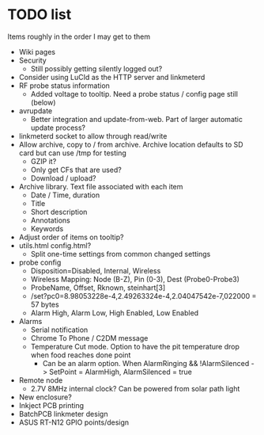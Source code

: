 # TODO list
Items roughly in the order I may get to them

* Wiki pages
* Security
    * Still possibly getting silently logged out?
* Consider using LuCId as the HTTP server and linkmeterd
* RF probe status information
    * Added voltage to tooltip.  Need a probe status / config page still (below)
* avrupdate 
    * Better integration and update-from-web.  Part of larger automatic update process?
* linkmeterd socket to allow through read/write
* Allow archive, copy to / from archive.  Archive location defaults to SD card but can use /tmp for testing
    * GZIP it?
    * Only get CFs that are used?
    * Download / upload?
* Archive library.  Text file associated with each item
    * Date / Time, duration
    * Title 
    * Short description
    * Annotations
    * Keywords
* Adjust order of items on tooltip?
* utils.html  config.html?  
    * Split one-time settings from common changed settings
* probe config 
    * Disposition=Disabled, Internal, Wireless
    * Wireless Mapping: Node (B-Z), Pin (0-3), Dest (Probe0-Probe3)
    * ProbeName, Offset, Rknown, steinhart[3]
    * /set?pc0=8.98053228e-4,2.49263324e-4,2.04047542e-7,022000  = 57 bytes
    * Alarm High, Alarm Low, High Enabled, Low Enabled
* Alarms
    * Serial notification
    * Chrome To Phone / C2DM message
    * Temperature Cut mode.  Option to have the pit temperature drop when food reaches done point
        * Can be an alarm option.  When AlarmRinging && !AlarmSilenced -> SetPoint = AlarmHigh, AlarmSilenced = true
* Remote node
    * 2.7V 8MHz internal clock?  Can be powered from solar path light
* New enclosure?
* Inkject PCB printing
* BatchPCB linkmeter design
* ASUS RT-N12 GPIO points/design

